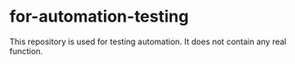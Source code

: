 # for-automation-testing
This repository is used for testing automation. It does not contain any real function.
